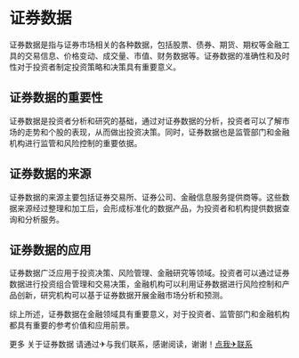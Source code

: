 # 证券数据

证券数据是指与证券市场相关的各种数据，包括股票、债券、期货、期权等金融工具的交易信息、价格变动、成交量、市值、财务数据等。证券数据的准确性和及时性对于投资者制定投资策略和决策具有重要意义。

## 证券数据的重要性

证券数据是投资者分析和研究的基础，通过对证券数据的分析，投资者可以了解市场的走势和个股的表现，从而做出投资决策。同时，证券数据也是监管部门和金融机构进行监管和风险控制的重要依据。

## 证券数据的来源

证券数据的来源主要包括证券交易所、证券公司、金融信息服务提供商等。这些数据来源经过整理和加工后，会形成标准化的数据产品，为投资者和机构提供数据查询和分析服务。

## 证券数据的应用

证券数据广泛应用于投资决策、风险管理、金融研究等领域。投资者可以通过证券数据进行投资组合管理和交易决策，金融机构可以利用证券数据进行风险控制和产品创新，研究机构可以基于证券数据开展金融市场分析和预测。

综上所述，证券数据在金融领域具有重要意义，对于投资者、监管部门和金融机构都具有重要的参考价值和应用前景。

更多 关于证券数据 请通过✈与我们联系，感谢阅读，谢谢！[点我✈联系](https://d.k02.cc)